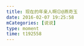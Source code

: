 ```yaml
---
title: 现在的年亲人啊😔@燕奇玉
date: 2016-02-07 19:25:58
mCategories: [说说]
type: moment
time: t192558
---
```


<div id="pics-20160207192558"></div>

<script src="/lib/moment/pics.js"></script>
<script>
var data = [
    {"link": "2016-02-07_000000.jpeg", "type": "shuoshuo"}
];
picsRender(data, "pics-20160207192558");
</script>

